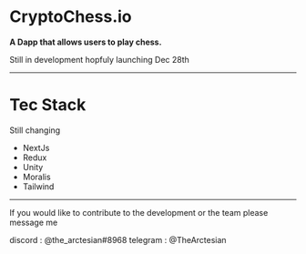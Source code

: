 # CryptoChess.io

**A Dapp that allows users to play chess.**

Still in development hopfuly launching Dec 28th

<hr>

# Tec Stack

Still changing

- NextJs
- Redux
- Unity
- Moralis
- Tailwind

<hr>

If you would like to contribute to the development or the team please message me

discord : @the_arctesian#8968
telegram : @TheArctesian
